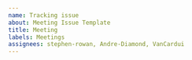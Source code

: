 ```yaml
---
name: Tracking issue
about: Meeting Issue Template
title: Meeting
labels: Meetings
assignees: stephen-rowan, Andre-Diamond, VanCardui
---
```

